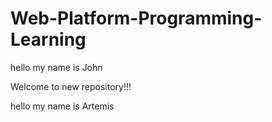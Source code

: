 # Web-Platform-Programming-Learning

hello my name is John 

Welcome to new repository!!!

hello my name is Artemis
